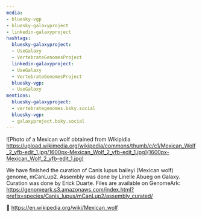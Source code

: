 ```yaml
---
media:
- bluesky-vgp
- bluesky-galaxyproject
- linkedin-galaxyproject
hashtags:
  bluesky-galaxyproject:
  - UseGalaxy
  - VertebrateGenomesProject
  linkedin-galaxyproject:
  - UseGalaxy
  - VertebrateGenomesProject
  bluesky-vgp:
  - UseGalaxy
mentions:
  bluesky-galaxyproject:
  - vertebrategenomes.bsky.social
  bluesky-vgp:
  - galaxyproject.bsky.social
---
```

![Photo of a Mexican wolf obtained from Wikipidia https://upload.wikimedia.org/wikipedia/commons/thumb/c/c1/Mexican_Wolf_2_yfb-edit_1.jpg/1600px-Mexican_Wolf_2_yfb-edit_1.jpg](1600px-Mexican_Wolf_2_yfb-edit_1.jpg)

We have finished the curation of Canis lupus baileyi (Mexican wolf) genome, mCanLup2. Assembly was done by Linelle Abueg on Galaxy. Curation was done by Erick Duarte. Files are available on GenomeArk: https://genomeark.s3.amazonaws.com/index.html?prefix=species/Canis_lupus/mCanLup2/assembly_curated/

📸 https://en.wikipedia.org/wiki/Mexican_wolf
